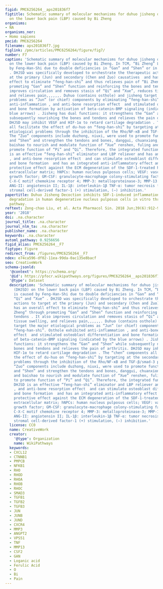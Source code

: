 ```yaml
---
figid: PMC6256264__aps201836f7
figtitle: Schematic summary of molecular mechanisms for duhuo jisheng decoction (DHJSD)
  on the lower back pain (LBP) caused by Bi Zheng
organisms:
- NA
organisms_ner:
- Homo sapiens
pmcid: PMC6256264
filename: aps201836f7.jpg
figlink: /pmc/articles/PMC6256264/figure/fig7/
number: F7
caption: 'Schematic summary of molecular mechanisms for duhuo jisheng decoction (DHJSD)
  on the lower back pain (LBP) caused by Bi Zheng. In TCM, “Bi Zheng” LBP is caused
  by Feng-Han-Shi due to double deficiencies in “Gan” and “Shen” or in “Qi” and “Xue”
  . DHJSD was specifically developed to orchestrate the therapeutic actions to target
  at the primary (Jun) and secondary (Chen and Zuo) causatives  and has an overall
  effect to eliminate “feng-han-shi” and thus relieves pain of “Bi Zheng” through
  promoting “Gan” and “Shen” function and reinforcing the bones and tendons . It also
  improves circulation and removes stasis of “Qi” and “Xue”, reduces tissue swelling,
  and relieves pain,,,,,,. Duhuo (contains osthole) and jisheng target the major etiological
  problems as “Jun” (or chief) components by eliminating “feng-han-shi”. Osthole exhibited
  anti-inflammation , and anti-bone resorption effect  and stimulated osteoblast differentiation
  and bone formation by activation of beta-catenin-BMP signaling (indicated by the
  blue arrows) . Jisheng has dual functions: it strengthens the “Gan” and “Shen” while
  subsequently nourishing the bones and tendons and relieves the pain of arthritis.
  DHJSD may inhibit VEGF and HIF-1α to retard cartilage degradation . The “chen” components
  all facilitate the effect of du-huo on “feng-han-shi” by targeting at the secondary
  etiological problems through the inhibition of the Rho/NF-κB and TGF-β/smad-3 pathways.
  The “Zuo” components include duzhong, niuxi, were used to promote function of “Gan”
  and “Shen” and strengthen the tendons and bones, danggui, chuanxiong, dihuang, and
  baishao to nourish and modulate function of “Xue” renshen, fuling and gancao to
  promote function of “Pi” and “Qi”. Therefore, the integrated function of the DHJSD
  is an effective “feng-han-shi” eliminator and LBP reliever and has anti-inflammation
  , and anti-bone resorption effect  and can stimulate osteoblast differentiation
  and bone formation  and has an integrated anti-inflammatory effect and significant
  protective effect against the ECM degeneration of the SDF-1-treated hNPCs. ECM:
  extracellular matrix; hNPCs: human nucleus pulposus cells; VEGF: vascular endothelial
  growth factor; GM-CSF: granulocyte-macrophage colony-stimulating factor; CXCR4:
  C-X-C motif chemokine receptor 4; MMP-3: metalloproteinase-3; MMP-13: metalloproteinase-13;
  ANG-II: angiotensin II; IL-1β: interleukin-1β TNF-α: tumor necrosis factor-α SDF-1:
  stromal cell-derived factor-1 (+) stimulation, (−) inhibition.'
papertitle: Duhuo Jisheng Decoction inhibits SDF-1-induced inflammation and matrix
  degradation in human degenerative nucleus pulposus cells in vitro through the CXCR4/NF-κB
  pathway.
reftext: Zong-chao Liu, et al. Acta Pharmacol Sin. 2018 Jun;39(6):912-922.
year: '2018'
doi: .na.character
journal_title: .na.character
journal_nlm_ta: .na.character
publisher_name: .na.character
keywords: .na.character
automl_pathway: 0.9256656
figid_alias: PMC6256264__F7
figtype: Figure
redirect_from: /figures/PMC6256264__F7
ndex: e74ca596-df02-11ea-99da-0ac135e8bacf
seo: CreativeWork
schema-jsonld:
  '@context': https://schema.org/
  '@id': https://pfocr.wikipathways.org/figures/PMC6256264__aps201836f7.html
  '@type': Dataset
  description: 'Schematic summary of molecular mechanisms for duhuo jisheng decoction
    (DHJSD) on the lower back pain (LBP) caused by Bi Zheng. In TCM, “Bi Zheng” LBP
    is caused by Feng-Han-Shi due to double deficiencies in “Gan” and “Shen” or in
    “Qi” and “Xue” . DHJSD was specifically developed to orchestrate the therapeutic
    actions to target at the primary (Jun) and secondary (Chen and Zuo) causatives  and
    has an overall effect to eliminate “feng-han-shi” and thus relieves pain of “Bi
    Zheng” through promoting “Gan” and “Shen” function and reinforcing the bones and
    tendons . It also improves circulation and removes stasis of “Qi” and “Xue”, reduces
    tissue swelling, and relieves pain,,,,,,. Duhuo (contains osthole) and jisheng
    target the major etiological problems as “Jun” (or chief) components by eliminating
    “feng-han-shi”. Osthole exhibited anti-inflammation , and anti-bone resorption
    effect  and stimulated osteoblast differentiation and bone formation by activation
    of beta-catenin-BMP signaling (indicated by the blue arrows) . Jisheng has dual
    functions: it strengthens the “Gan” and “Shen” while subsequently nourishing the
    bones and tendons and relieves the pain of arthritis. DHJSD may inhibit VEGF and
    HIF-1α to retard cartilage degradation . The “chen” components all facilitate
    the effect of du-huo on “feng-han-shi” by targeting at the secondary etiological
    problems through the inhibition of the Rho/NF-κB and TGF-β/smad-3 pathways. The
    “Zuo” components include duzhong, niuxi, were used to promote function of “Gan”
    and “Shen” and strengthen the tendons and bones, danggui, chuanxiong, dihuang,
    and baishao to nourish and modulate function of “Xue” renshen, fuling and gancao
    to promote function of “Pi” and “Qi”. Therefore, the integrated function of the
    DHJSD is an effective “feng-han-shi” eliminator and LBP reliever and has anti-inflammation
    , and anti-bone resorption effect  and can stimulate osteoblast differentiation
    and bone formation  and has an integrated anti-inflammatory effect and significant
    protective effect against the ECM degeneration of the SDF-1-treated hNPCs. ECM:
    extracellular matrix; hNPCs: human nucleus pulposus cells; VEGF: vascular endothelial
    growth factor; GM-CSF: granulocyte-macrophage colony-stimulating factor; CXCR4:
    C-X-C motif chemokine receptor 4; MMP-3: metalloproteinase-3; MMP-13: metalloproteinase-13;
    ANG-II: angiotensin II; IL-1β: interleukin-1β TNF-α: tumor necrosis factor-α SDF-1:
    stromal cell-derived factor-1 (+) stimulation, (−) inhibition.'
  license: CC0
  name: CreativeWork
  creator:
    '@type': Organization
    name: WikiPathways
  keywords:
  - CXCL12
  - CTNNB1
  - PMPCB
  - NFKB1
  - RHO
  - RHOD
  - RHOA
  - RHOB
  - RHOC
  - SMAD3
  - TGFB1
  - TGFB2
  - TGFB3
  - JUN
  - JUNB
  - JUND
  - CXCR4
  - MMP3
  - ANGPT2
  - VPS51
  - TNF
  - MMP13
  - CSF2
  - GAN
  - Loganic acid
  - Ferulic Acid
  - O
  - Bi
  - Pain
---
```

